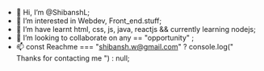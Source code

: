 - 👋 Hi, I’m @ShibanshL;
- 👀 I’m interested in Webdev, Front_end.stuff;
- 🌱 I’m have learnt html, css, js, java, reactjs && currently learning nodejs;
- 💞️ I’m looking to collaborate on any == "opportunity" ; 
- 📫 const Reachme === "shibansh.w@gmail.com" ? console.log(" Thanks for contacting me ") : null;

<!---
ShibanshL/ShibanshL is a ✨ special ✨ repository because its `README.md` (this file) appears on your GitHub profile.
You can click the Preview link to take a look at your changes.
--->
